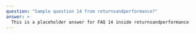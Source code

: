 ```yaml
---
question: "Sample question 14 from returnsandperformance?"
answer: >
  This is a placeholder answer for FAQ 14 inside returnsandperformance. It uses proper YAML block formatting to avoid any parsing issues.
---
```


